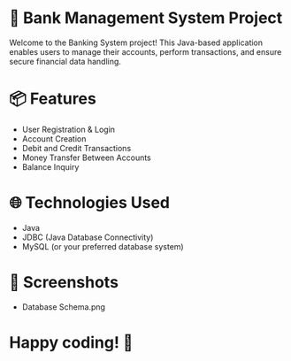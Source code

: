 # 🏦 Bank Management System Project

Welcome to the Banking System project! This Java-based application enables users to manage their accounts, perform transactions, and ensure secure financial data handling.


# 📦 Features
- User Registration & Login
- Account Creation
- Debit and Credit Transactions
- Money Transfer Between Accounts
- Balance Inquiry

# 🌐 Technologies Used
- Java
- JDBC (Java Database Connectivity)
- MySQL (or your preferred database system)

# 📸 Screenshots
- Database Schema.png

# Happy coding! 🎉

